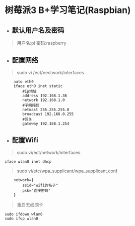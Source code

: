 # 树莓派3 B+学习笔记(Raspbian)
- ##  默认用户名及密码 
>用户名:pi 密码:raspberry
- ## 配置网络
>sudo vi /ect/nectwork/interfaces 
```
    auto eth0
    iface eth0 inet static
        #Ip地址
        address 192.168.1.36          
        network 192.168.1.0    
        #子网掩码
        netmast 255.255.255.0
        broadcast 192.168.0.255
        #网关
        gateway 192.168.1.254
```
- ## 配置Wifi
>sudo vi/ect/network/interfaces

    iface wlan0 inet dhcp
>sudo vi/etc/wpa_supplicant/wpa_supplicant.conf
```     
    network={
        ssid="wifi的名子"
        psk="连接密码"
    }
```    
>重启无线网卡 
```
sudo ifdown wlan0  
sudo ifup wlan0
```
